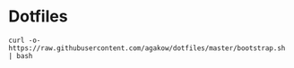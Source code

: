 # Dotfiles

```
curl -o- https://raw.githubusercontent.com/agakow/dotfiles/master/bootstrap.sh | bash
```